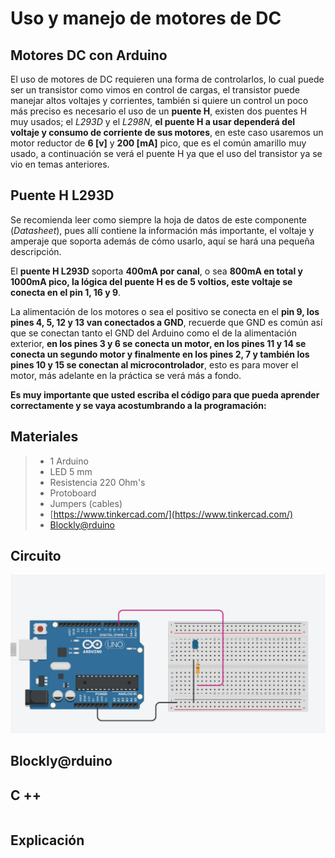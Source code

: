 # Uso y manejo de motores de DC

## Motores DC con Arduino

El uso de motores de DC requieren una forma de controlarlos, lo cual puede ser un transistor como vimos en control de cargas, el transistor puede manejar altos voltajes y corrientes, también si quiere un control un poco más preciso es necesario el uso de un **puente H**, existen dos puentes H muy usados; el *L293D* y el *L298N*, **el puente H a usar dependerá del voltaje y consumo de corriente de sus motores**, en este caso usaremos un motor reductor de **6 [v]** y **200 [mA]** pico, que es el común amarillo muy usado, a continuación se verá el puente H ya que el uso del transistor ya se vio en temas anteriores.


## Puente H L293D

Se recomienda leer como siempre la hoja de datos de este componente (*Datasheet*), pues allí contiene la información más importante, el voltaje y amperaje que soporta además de cómo usarlo, aquí se hará una pequeña descripción. 

El **puente H L293D** soporta **400mA por canal**, o sea **800mA en total y 1000mA pico, la lógica del puente H es de 5 voltios, este voltaje se conecta en el pin 1, 16 y 9**. 

La alimentación de los motores o sea el positivo se conecta en el **pin 9, los pines 4, 5, 12 y 13 van conectados a GND**, recuerde que GND es común así que se conectan tanto el GND del Arduino como el de la alimentación exterior, **en los pines 3 y 6 se conecta un motor, en los pines 11 y 14 se conecta un segundo motor y finalmente en los pines 2, 7 y también los pines 10 y 15 se conectan al microcontrolador**, esto es para mover el motor, más adelante en la práctica se verá más a fondo.



**Es muy importante que usted escriba el código para que pueda aprender correctamente y se vaya acostumbrando a la programación:**

## Materiales
> - 1 Arduino
> - LED 5 mm
> - Resistencia 220 Ohm's
> - Protoboard 
> - Jumpers (cables) 
> - [https://www.tinkercad.com/](https://www.tinkercad.com/)
> - [Blockly@rduino](https://technologiescollege.github.io/Blockly-at-rduino/index.html)





## Circuito

![BlinkLED](https://github.com/Ezzzzzzzzzzzzzz/CursoRoboticaAplicada/blob/master/PracticasArduino/Practica1/BlinkLED.JPG)


## Blockly@rduino



## C ++
```c

```

## Explicación 

<!--stackedit_data:
eyJoaXN0b3J5IjpbLTY3MDQwODk0OSw3MTg5NTQ4MDEsLTEzOT
g0NDYxMjksLTE1NDUwNTI1OTNdfQ==
-->